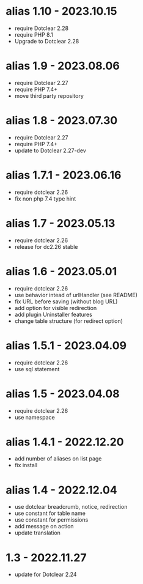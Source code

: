 alias 1.10 - 2023.10.15
===========================================================
* require Dotclear 2.28
* require PHP 8.1
* Upgrade to Dotclear 2.28

alias 1.9 - 2023.08.06
===========================================================
* require Dotclear 2.27
* require PHP 7.4+
* move third party repository

alias 1.8 - 2023.07.30
===========================================================
* require Dotclear 2.27
* require PHP 7.4+
* update to Dotclear 2.27-dev

alias 1.7.1 - 2023.06.16
===========================================================
* require dotclear 2.26
* fix non php 7.4 type hint

alias 1.7 - 2023.05.13
===========================================================
* require dotclear 2.26
* release for dc2.26 stable

alias 1.6 - 2023.05.01
===========================================================
* require dotclear 2.26
* use behavior intead of urlHandler (see README)
* fix URL before saving (without blog URL)
* add option for visible redirection
* add plugin Uninstaller features
* change table structure (for redirect option)

alias 1.5.1 - 2023.04.09
===========================================================
* require dotclear 2.26
* use sql statement

alias 1.5 - 2023.04.08
===========================================================
* require dotclear 2.26
* use namespace

alias 1.4.1 - 2022.12.20
===========================================================
* add number of aliases on list page
* fix install

alias 1.4 - 2022.12.04
===========================================================
* use dotclear breadcrumb, notice, redirection
* use constant for table name
* use constant for permissions
* add message on action
* update translation

1.3 - 2022.11.27
===========================================================
* update for Dotclear 2.24
